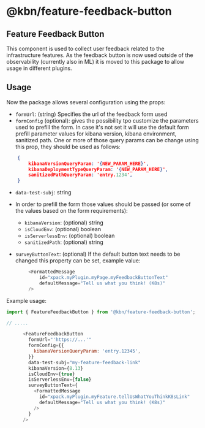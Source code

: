 # @kbn/feature-feedback-button

## Feature Feedback Button

This component is used to collect user feedback related to the infrastructure features. As the feedback button is now used outside of the observability (currently also in ML) it is moved to this package to allow usage in different plugins.

## Usage

Now the package allows several configuration using the props:

- `formUrl`: (string) Specifies the url of the feedback form used
- `formConfig` (optional): gives the possibility tpo customize the parameters used to prefill the form. In case it's not set it will use the default form prefill parameter values for kibana version, kibana environment, sanitized path. One or more of those query params can be change using this prop, they should be used as follows:
```json
    {
        kibanaVersionQueryParam: '{NEW_PARAM_HERE}',
        kibanaDeploymentTypeQueryParam: '{NEW_PARAM_HERE}',
        sanitizedPathQueryParam: 'entry.1234',
    }
```    

- `data-test-subj`: string
- In order to prefill the form those values should be passed (or some of the values based on the form requirements):
  - `kibanaVersion`: (optional) string
  - `isCloudEnv`: (optional) boolean
  - `isServerlessEnv`: (optional) boolean
  - `sanitizedPath`: (optional) string

- `surveyButtonText`: (optional) If the default button text needs to be changed this property can be set, example value:
```javascript
        <FormattedMessage
            id="xpack.myPlugin.myPage.myFeedbackButtonText"
            defaultMessage="Tell us what you think! (K8s)"
        />
```

Example usage: 
```javascript
import { FeatureFeedbackButton } from '@kbn/feature-feedback-button';

// .....

      <FeatureFeedbackButton
        formUrl="'https://...'"
        formConfig={{
          kibanaVersionQueryParam: 'entry.12345',
        }}
        data-test-subj="my-feature-feedback-link"
        kibanaVersion={8.13}
        isCloudEnv={true}
        isServerlessEnv={false}
        surveyButtonText={
          <FormattedMessage
            id="xpack.myPlugin.myFeature.tellUsWhatYouThinkK8sLink"
            defaultMessage="Tell us what you think! (K8s)"
          />
        }
      />
```